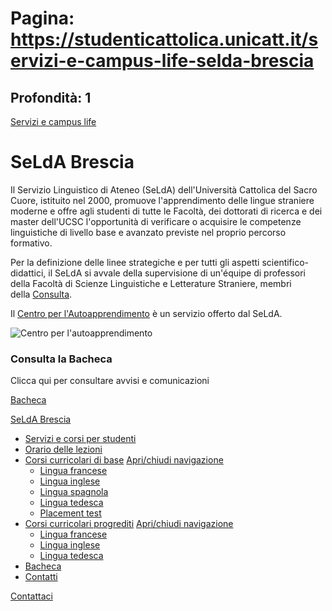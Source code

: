 # Pagina: https://studenticattolica.unicatt.it/servizi-e-campus-life-selda-brescia

## Profondità: 1

[Servizi e campus life](home-servizi-e-campus-life)



# SeLdA Brescia

Il Servizio Linguistico di Ateneo (SeLdA) dell'Università Cattolica del Sacro Cuore, istituito nel 2000, promuove l'apprendimento delle lingue straniere moderne e offre agli studenti di tutte le Facoltà, dei dottorati di ricerca e dei master dell'UCSC l'opportunità di verificare o acquisire le competenze linguistiche di livello base e avanzato previste nel proprio percorso formativo.

Per la definizione delle linee strategiche e per tutti gli aspetti scientifico-didattici, il SeLdA si avvale della supervisione di un'équipe di professori della Facoltà di Scienze Linguistiche e Letterature Straniere, membri della [Consulta](https://studenticattolica.unicatt.it/che-cosa-e-il-selda-consulta).

Il [Centro per l'Autoapprendimento](CAP%20autoapprendimento%20web.pdf) è un servizio offerto dal SeLdA.

![Centro per l'autoapprendimento](Trieste_LAB1_02_modificato.jpg)

### Consulta la Bacheca

Clicca qui per consultare avvisi e comunicazioni

[Bacheca](selda-brescia-bacheca)

[SeLdA Brescia](#submenu__wrapper "SeLdA Brescia")

* [Servizi e corsi per studenti](selda-brescia-servizi-e-corsi-per-studenti "Servizi e corsi per studenti")
* [Orario delle lezioni](selda-brescia-orario-delle-lezioni "Orario delle lezioni")
* [Corsi curricolari di base](selda-brescia-corsi-curricolari-di-base "Corsi curricolari di base")
  [Apri/chiudi navigazione](#asub-aad21bbe-4117-46f9-bedc-335ae8d4b0ac "Apri/chiudi navigazione")
  + [Lingua francese](corsi-curricolari-di-base-lingua-francese-15539 "Lingua francese")
  + [Lingua inglese](corsi-curricolari-di-base-lingua-inglese-15540 "Lingua inglese")
  + [Lingua spagnola](corsi-curricolari-di-base-lingua-spagnola-15541 "Lingua spagnola")
  + [Lingua tedesca](corsi-curricolari-di-base-lingua-tedesca-15542 "Lingua tedesca")
  + [Placement test](corsi-curricolari-di-base-placement-test "Placement test")
* [Corsi curricolari progrediti](selda-brescia-corsi-curricolari-progrediti "Corsi curricolari progrediti")
  [Apri/chiudi navigazione](#asub-089f0800-4591-449c-a9b7-1e76772571e5 "Apri/chiudi navigazione")
  + [Lingua francese](corsi-curricolari-progrediti-lingua-francese-17822 "Lingua francese")
  + [Lingua inglese](corsi-curricolari-progrediti-lingua-inglese-17824 "Lingua inglese")
  + [Lingua tedesca](corsi-curricolari-progrediti-lingua-tedesca "Lingua tedesca")
* [Bacheca](selda-brescia-bacheca "Bacheca")
* [Contatti](selda-brescia-contatti "Contatti")

[Contattaci](home-contatti "Contattaci")